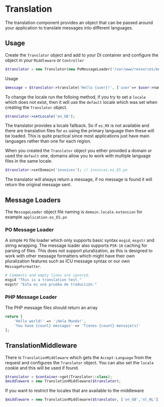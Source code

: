 # Translation

The translation component provides an object that can be passed around your application to translate messages into different languages.

## Usage

Create the `Translator` object and add to your DI container and configure the object in your `Middleware` or `Controller`

```php
$translator = new Translator(new PoMessageLoader('/var/www/resources/messages'),'en_US','default');
```

Usage

```php
$message = $translator->translate('Hello {user}!', ['user'=> $user->name]); // Hallo Jim
```

To change the locale run the folloing method, if you try to set a `locale` which does not exist, then it will use the `default` locale which was set when creating the `Translator` object.

```php
$translator->setLocale('en_GB');
```

The translator provides a locale fallback. So if `es_MX` is not available and there are translation files for `es` using the primary language then these will be loaded. This is quite practical since most applications just have main languages rather than one for each region. 


When you created the `Translator` object you either provided a domain or used the `default` one, domains allow you to work with multiple
language files in the same locale.

```php
$translator->setDomain('invoices'); // invoices.es_ES.po
```

The translator will always return a message, if no message is found it will return the original message sent.

## Message Loaders

The `MessageLoader` object file naming is `domain.locale.extension` for example `application.es_ES.po`

### PO Message Loader

A simple `PO` file loader which only supports basic syntax `msgid`, `msgstr` and string wrapping. The message loader also supports `PSR-16` caching for parsing of files. This does not support pluralization, as this is designed to work with other message formatters which might have their own pluralization features such as ICU message syntax or our own `MessageFormatter`.

```php
# Comments and empty lines are ignored.
msgid "This is a translation test."
msgstr "Esta es una prueba de traducción."
```

### PHP Message Loader

The PHP message files should return an array

```php
return [
    'Hello world!' => '¡Hola Mundo!',
    'You have {count} messages' => 'Tienes {count} mensaje(s)'
];
```

## TranslationMiddleware

There is `TranslationMiddleware` which gets the `Accept-Language` from the request and configures the `Translator` object. You can also set the `locale` cookie and this will be used if found.

```php
$translator = $container->get(Translator::class);
$middleware = new TranslationMiddleware($translator); 
```

If you want to restrict the locales that are available to the middleware

```php
$middleware = new TranslationMiddleware($translator, ['en_GB','nl_NL']); 
```
